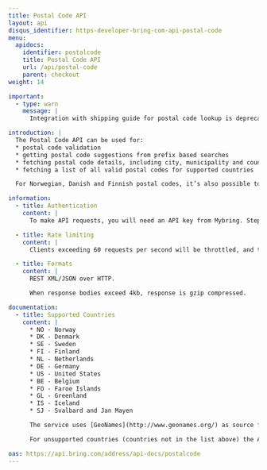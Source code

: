 ```yaml
---
title: Postal Code API
layout: api
disqus_identifier: https-developer-bring-com-api-postal-code
menu:
  apidocs:
    identifier: postalcode
    title: Postal Code API
    url: /api/postal-code
    parent: checkout
weight: 14

important:
  - type: warn
    message: |
      Integration with shipping guide for postal code lookup is deprecated (Base url: https://api.bring.com/shippingguide/api). We recommend switching to pickup point if you have not already done so (Base url: https://api.bring.com/pickuppoint/api).

introduction: |
  The Postal Code API can be used for:
  * postal code validation
  * getting postal code suggestions from prefix based searches
  * fetching postal code details, including city, municipality and county details
  * fetching a list of all valid postal codes for supported countries

  For Norwegian, Danish and Finnish postal codes, it’s also possible to get the postal code type, e.g. normal or post office box.

information:
  - title: Authentication
    content: |
      To make API requests, you will need an API key from Mybring. Steps for getting a key and description of headers can be found on the general API [Getting Started / Authentication](/api/#authentication) page.

  - title: Rate limiting
    content: |
      Clients exceeding 60 requests per second will be throttled, and the response will contain http status code 429. If you have a use case requiring rates above the limit, please contact developer-booking@bring.com for assistance.

  - title: Formats
    content: |
      REST XML/JSON over HTTP.

      When response bodies exceed 4kb, response is gzip compressed.

documentation:
  - title: Supported Countries
    content: |
      * NO - Norway
      * DK - Denmark
      * SE - Sweden
      * FI - Finland
      * NL - Netherlands
      * DE - Germany
      * US - United States
      * BE - Belgium
      * FO - Faroe Islands
      * GL - Greenland
      * IS - Iceland
      * SJ - Svalbard and Jan Mayen

      The service uses [GeoNames](http://www.geonames.org/) as source for most countries except Norway, Sweden, Finland.

      For unsupported countries (countries not in the list above) the API will not provide any value. For such cases it is recommended to prompt the user to input the city name themselves.

oas: https://api.bring.com/address/api-docs/postalcode
---
```

